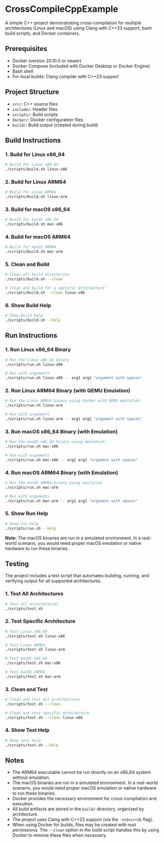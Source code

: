 # CrossCompileCppExample

A simple C++ project demonstrating cross-compilation for multiple architectures (Linux and macOS) using Clang with C++23 support, bash build scripts, and Docker containers.

## Prerequisites

- Docker (version 20.10.0 or newer)
- Docker Compose (included with Docker Desktop or Docker Engine)
- Bash shell
- For local builds: Clang compiler with C++23 support

## Project Structure

- `src/`: C++ source files
- `include/`: Header files
- `scripts/`: Build scripts
- `docker/`: Docker configuration files
- `build/`: Build output (created during build)

## Build Instructions

### 1. Build for Linux x86_64

```bash
# Build for Linux x86_64
./scripts/build.sh linux-x86
```

### 2. Build for Linux ARM64

```bash
# Build for Linux ARM64
./scripts/build.sh linux-arm
```

### 3. Build for macOS x86_64

```bash
# Build for macOS x86_64
./scripts/build.sh mac-x86
```

### 4. Build for macOS ARM64

```bash
# Build for macOS ARM64
./scripts/build.sh mac-arm
```

### 5. Clean and Build

```bash
# Clean all build directories
./scripts/build.sh --clean

# Clean and build for a specific architecture
./scripts/build.sh --clean linux-x86
```

### 6. Show Build Help

```bash
# Show build help
./scripts/build.sh --help
```

## Run Instructions

### 1. Run Linux x86_64 Binary

```bash
# Run the Linux x86_64 binary
./scripts/run.sh linux-x86

# Run with arguments
./scripts/run.sh linux-x86 -- arg1 arg2 "argument with spaces"
```

### 2. Run Linux ARM64 Binary (with QEMU Emulation)

```bash
# Run the Linux ARM64 binary using Docker with QEMU emulation
./scripts/run.sh linux-arm

# Run with arguments
./scripts/run.sh linux-arm -- arg1 arg2 "argument with spaces"
```

### 3. Run macOS x86_64 Binary (with Emulation)

```bash
# Run the macOS x86_64 binary using emulation
./scripts/run.sh mac-x86

# Run with arguments
./scripts/run.sh mac-x86 -- arg1 arg2 "argument with spaces"
```

### 4. Run macOS ARM64 Binary (with Emulation)

```bash
# Run the macOS ARM64 binary using emulation
./scripts/run.sh mac-arm

# Run with arguments
./scripts/run.sh mac-arm -- arg1 arg2 "argument with spaces"
```

### 5. Show Run Help

```bash
# Show run help
./scripts/run.sh --help
```

**Note:** The macOS binaries are run in a simulated environment. In a real-world scenario, you would need proper macOS emulation or native hardware to run these binaries.

## Testing

The project includes a test script that automates building, running, and verifying output for all supported architectures.

### 1. Test All Architectures

```bash
# Test all architectures
./scripts/test.sh
```

### 2. Test Specific Architecture

```bash
# Test Linux x86_64
./scripts/test.sh linux-x86

# Test Linux ARM64
./scripts/test.sh linux-arm

# Test macOS x86_64
./scripts/test.sh mac-x86

# Test macOS ARM64
./scripts/test.sh mac-arm
```

### 3. Clean and Test

```bash
# Clean and test all architectures
./scripts/test.sh --clean

# Clean and test specific architecture
./scripts/test.sh --clean linux-x86
```

### 4. Show Test Help

```bash
# Show test help
./scripts/test.sh --help
```

## Notes

- The ARM64 executable cannot be run directly on an x86_64 system without emulation.
- The macOS binaries are run in a simulated environment. In a real-world scenario, you would need proper macOS emulation or native hardware to run these binaries.
- Docker provides the necessary environment for cross-compilation and execution.
- All build artifacts are stored in the `build/` directory, organized by architecture.
- The project uses Clang with C++23 support (via the `-std=c++2b` flag).
- When using Docker for builds, files may be created with root permissions. The `--clean` option in the build script handles this by using Docker to remove these files when necessary.
